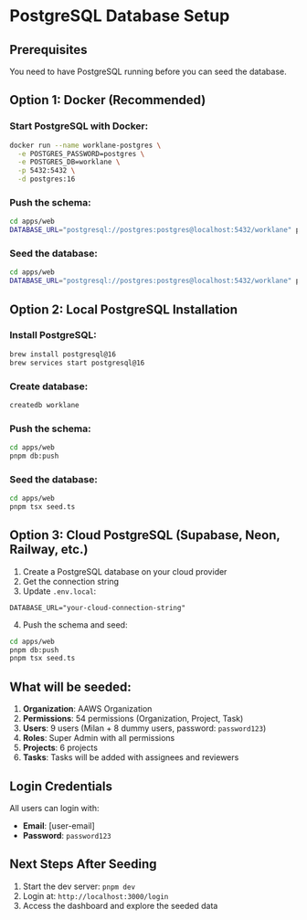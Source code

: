 # PostgreSQL Database Setup

## Prerequisites

You need to have PostgreSQL running before you can seed the database.

## Option 1: Docker (Recommended)

### Start PostgreSQL with Docker:

```bash
docker run --name worklane-postgres \
  -e POSTGRES_PASSWORD=postgres \
  -e POSTGRES_DB=worklane \
  -p 5432:5432 \
  -d postgres:16
```

### Push the schema:

```bash
cd apps/web
DATABASE_URL="postgresql://postgres:postgres@localhost:5432/worklane" pnpm db:push
```

### Seed the database:

```bash
cd apps/web
DATABASE_URL="postgresql://postgres:postgres@localhost:5432/worklane" pnpm tsx seed.ts
```

## Option 2: Local PostgreSQL Installation

### Install PostgreSQL:

```bash
brew install postgresql@16
brew services start postgresql@16
```

### Create database:

```bash
createdb worklane
```

### Push the schema:

```bash
cd apps/web
pnpm db:push
```

### Seed the database:

```bash
cd apps/web
pnpm tsx seed.ts
```

## Option 3: Cloud PostgreSQL (Supabase, Neon, Railway, etc.)

1. Create a PostgreSQL database on your cloud provider
2. Get the connection string
3. Update `.env.local`:

```
DATABASE_URL="your-cloud-connection-string"
```

4. Push the schema and seed:

```bash
cd apps/web
pnpm db:push
pnpm tsx seed.ts
```

## What will be seeded:

1. **Organization**: AAWS Organization
2. **Permissions**: 54 permissions (Organization, Project, Task)
3. **Users**: 9 users (Milan + 8 dummy users, password: `password123`)
4. **Roles**: Super Admin with all permissions
5. **Projects**: 6 projects
6. **Tasks**: Tasks will be added with assignees and reviewers

## Login Credentials

All users can login with:

- **Email**: [user-email]
- **Password**: `password123`

## Next Steps After Seeding

1. Start the dev server: `pnpm dev`
2. Login at: `http://localhost:3000/login`
3. Access the dashboard and explore the seeded data
